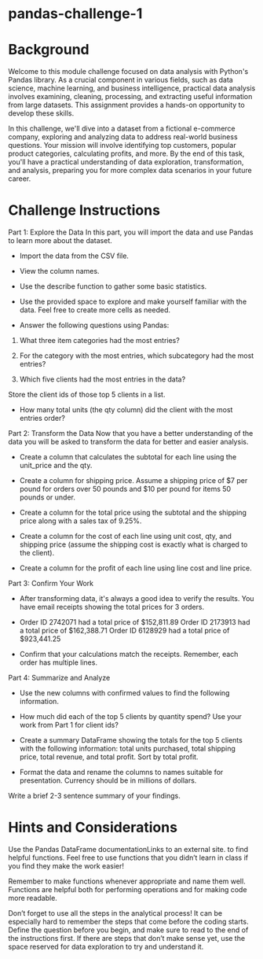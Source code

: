 # pandas-challenge-1

# Background
Welcome to this module challenge focused on data analysis with Python's Pandas library. As a crucial component in various fields, such as data science, machine learning, and business intelligence, practical data analysis involves examining, cleaning, processing, and extracting useful information from large datasets. This assignment provides a hands-on opportunity to develop these skills.

In this challenge, we'll dive into a dataset from a fictional e-commerce company, exploring and analyzing data to address real-world business questions. Your mission will involve identifying top customers, popular product categories, calculating profits, and more. By the end of this task, you'll have a practical understanding of data exploration, transformation, and analysis, preparing you for more complex data scenarios in your future career.


# Challenge Instructions
Part 1: Explore the Data
In this part, you will import the data and use Pandas to learn more about the dataset.

- Import the data from the CSV file.

- View the column names.

- Use the describe function to gather some basic statistics.

- Use the provided space to explore and make yourself familiar with the data. Feel free to create more cells as needed.

- Answer the following questions using Pandas:

1. What three item categories had the most entries?

2. For the category with the most entries, which subcategory had the most entries?

3. Which five clients had the most entries in the data?

Store the client ids of those top 5 clients in a list.
- How many total units (the qty column) did the client with the most entries order?

Part 2: Transform the Data
Now that you have a better understanding of the data you will be asked to transform the data for better and easier analysis.

- Create a column that calculates the subtotal for each line using the unit_price and the qty.

- Create a column for shipping price. Assume a shipping price of $7 per pound for orders over 50 pounds and $10 per pound for items 50 pounds or under.

- Create a column for the total price using the subtotal and the shipping price along with a sales tax of 9.25%.

- Create a column for the cost of each line using unit cost, qty, and shipping price (assume the shipping cost is exactly what is charged to the client).

- Create a column for the profit of each line using line cost and line price.

Part 3: Confirm Your Work
- After transforming data, it's always a good idea to verify the results. You have email receipts showing the total prices for 3 orders.

- Order ID 2742071 had a total price of $152,811.89 Order ID 2173913 had a total price of $162,388.71 Order ID 6128929 had a total price of $923,441.25

- Confirm that your calculations match the receipts. Remember, each order has multiple lines.

Part 4: Summarize and Analyze
- Use the new columns with confirmed values to find the following information.

- How much did each of the top 5 clients by quantity spend? Use your work from Part 1 for client ids?

- Create a summary DataFrame showing the totals for the top 5 clients with the following information: total units purchased, total shipping price, total revenue, and total profit. Sort by total profit.

- Format the data and rename the columns to names suitable for presentation. Currency should be in millions of dollars.

Write a brief 2-3 sentence summary of your findings.

# Hints and Considerations
Use the Pandas DataFrame documentationLinks to an external site. to find helpful functions. Feel free to use functions that you didn’t learn in class if you find they make the work easier!

Remember to make functions whenever appropriate and name them well. Functions are helpful both for performing operations and for making code more readable.

Don’t forget to use all the steps in the analytical process! It can be especially hard to remember the steps that come before the coding starts. Define the question before you begin, and make sure to read to the end of the instructions first. If there are steps that don’t make sense yet, use the space reserved for data exploration to try and understand it.